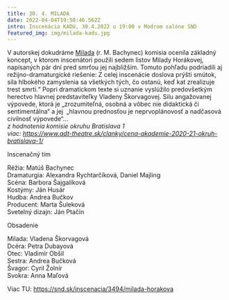 ```yaml
---
title: 30. 4. MILADA
date: 2022-04-04T19:50:46.562Z
intro: Inscenácia KADU, 30.4.2022 o 19:00 v Modrom salóne SND
featured_img: img/milada-kadu.jpg
---
```

V autorskej dokudráme [Milada](http://kadu.sk/produkcie/milada/) (r. M. Bachynec) komisia ocenila základný koncept, v ktorom inscenátori použili sedem listov Milady Horákovej, napísaných pár dní pred smrťou jej najbližším. Tomuto pohľadu podriadili aj režijno-dramaturgické riešenie: Z celej inscenácie doslova prýšti smútok, sila hlbokého zamyslenia sa všetkých tých, čo ostanú, keď kat zrealizuje trest smrti.“ Popri dramatickom texte si uznanie vyslúžilo predovšetkým herectvo hlavnej predstaviteľky Vladeny Škorvagovej. Silu angažovanej výpovede, ktorá je „zrozumiteľná, osobná a vôbec nie didaktická či sentimentálna“ a jej  „hlavnou prednosťou je neprvoplánovosť a nadčasová civilnosť výpovede“...\
*z hodnotenia komisie okruhu Bratislava 1*\
*viac: https://www.adt-theatre.sk/clanky/cena-akademie-2020-21-okruh-bratislava-1/*

Inscenačný tím

Réžia: Matúš Bachynec\
Dramaturgia: Alexandra Rychtarčíková, Daniel Majling\
Scéna: Barbora Šajgalíková\
Kostýmy: Ján Husár\
Hudba: Andrea Bučkov\
Producent: Marta Šuleková\
Svetelný dizajn: Ján Ptačin

Obsadenie

Milada: Vladena Škorvagová\
Dcéra: Petra Dubayová\
Otec: Vladimír Obšil\
Sestra: Andrea Bučková\
Švagor: Cyril Žolnír\
Svokra: Anna Maľová

Viac TU: https://snd.sk/inscenacia/3494/milada-horakova